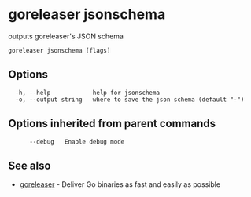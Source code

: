 # goreleaser jsonschema

outputs goreleaser's JSON schema

```
goreleaser jsonschema [flags]
```

## Options

```
  -h, --help            help for jsonschema
  -o, --output string   where to save the json schema (default "-")
```

## Options inherited from parent commands

```
      --debug   Enable debug mode
```

## See also

* [goreleaser](/cmd/goreleaser/)	 - Deliver Go binaries as fast and easily as possible

